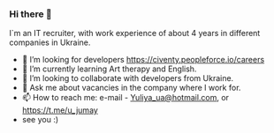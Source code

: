 ### Hi there 👋
I`m an IT recruiter, with work experience of about 4 years in different companies in Ukraine.
- 🔭 I’m looking for developers https://civenty.peopleforce.io/careers  
- 🌱 I’m currently learning Art therapy and English.
- 👯 I’m looking to collaborate with developers from Ukraine.
- 💬 Ask me about vacancies in the company where I work for.
- 📫 How to reach me: e-mail - Yuliya_ua@hotmail.com, or https://t.me/u_jumay
- see you :)
